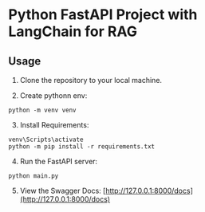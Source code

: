 # Python FastAPI Project with LangChain for RAG

## Usage
1. Clone the repository to your local machine.

2. Create pythonn env: 
```
python -m venv venv
```
3. Install Requirements:
```
venv\Scripts\activate
python -m pip install -r requirements.txt
```
4. Run the FastAPI server:
```
python main.py
```
5. View the Swagger Docs: [http://127.0.0.1:8000/docs](http://127.0.0.1:8000/docs)

